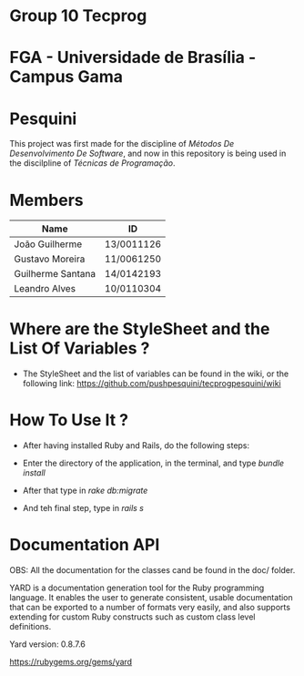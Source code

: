 # Group 10 Tecprog
# FGA - Universidade de Brasília - Campus Gama

# Pesquini 

This project was first made for the discipline of _Métodos De Desenvolvimento De Software_, and now in this repository is being used in the discilpline of _Técnicas de Programação_.


# Members

|Name       |ID |
|-----------|----------|
|João Guilherme|13/0011126|
|Gustavo Moreira|11/0061250|
|Guilherme Santana|14/0142193|
|Leandro Alves|10/0110304|

# Where are the StyleSheet and the List Of Variables ?

* The StyleSheet and the list of variables can be found in the wiki, or the following link: https://github.com/pushpesquini/tecprogpesquini/wiki

# How To Use It ?

* After having installed Ruby and Rails, do the following steps:

 * Enter the directory of the application, in the terminal, and type _bundle install_
 * After that type in _rake db:migrate_
 * And teh final step, type in _rails s_

# Documentation API

OBS: All the documentation for the classes cand be found in the doc/ folder.

YARD is a documentation generation tool for the Ruby programming language. It enables the user to generate consistent, usable documentation that can be exported to a number of formats very easily, and also supports extending for custom Ruby constructs such as custom class level definitions.

Yard version: 0.8.7.6

https://rubygems.org/gems/yard